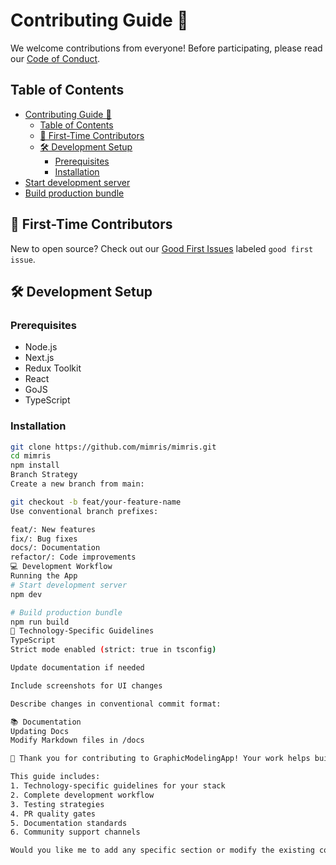 # Contributing Guide 🌟

We welcome contributions from everyone! Before participating, please read our [Code of Conduct](CODE_OF_CONDUCT.md).

## Table of Contents
- [Contributing Guide 🌟](#contributing-guide-)
  - [Table of Contents](#table-of-contents)
  - [🚀 First-Time Contributors](#-first-time-contributors)
  - [🛠️ Development Setup](#️-development-setup)
    - [Prerequisites](#prerequisites)
    - [Installation](#installation)
- [Start development server](#start-development-server)
- [Build production bundle](#build-production-bundle)

## 🚀 First-Time Contributors

New to open source? Check out our [Good First Issues](https://github.com/mimris/modeller/issues?q=is%3Aopen+is%3Aissue+label%3A%22good+first+issue%22) labeled `good first issue`.

## 🛠️ Development Setup

### Prerequisites

- Node.js
- Next.js
- Redux Toolkit
- React
- GoJS
- TypeScript

### Installation

```bash
git clone https://github.com/mimris/mimris.git
cd mimris
npm install
Branch Strategy
Create a new branch from main:

git checkout -b feat/your-feature-name
Use conventional branch prefixes:

feat/: New features
fix/: Bug fixes
docs/: Documentation
refactor/: Code improvements
💻 Development Workflow
Running the App
# Start development server
npm dev

# Build production bundle
npm run build
📐 Technology-Specific Guidelines
TypeScript
Strict mode enabled (strict: true in tsconfig)

Update documentation if needed

Include screenshots for UI changes

Describe changes in conventional commit format:

📚 Documentation
Updating Docs
Modify Markdown files in /docs

🙌 Thank you for contributing to GraphicModelingApp! Your work helps build better creative tools for everyone.

This guide includes:
1. Technology-specific guidelines for your stack
2. Complete development workflow
3. Testing strategies
4. PR quality gates
5. Documentation standards
6. Community support channels

Would you like me to add any specific section or modify the existing content?
